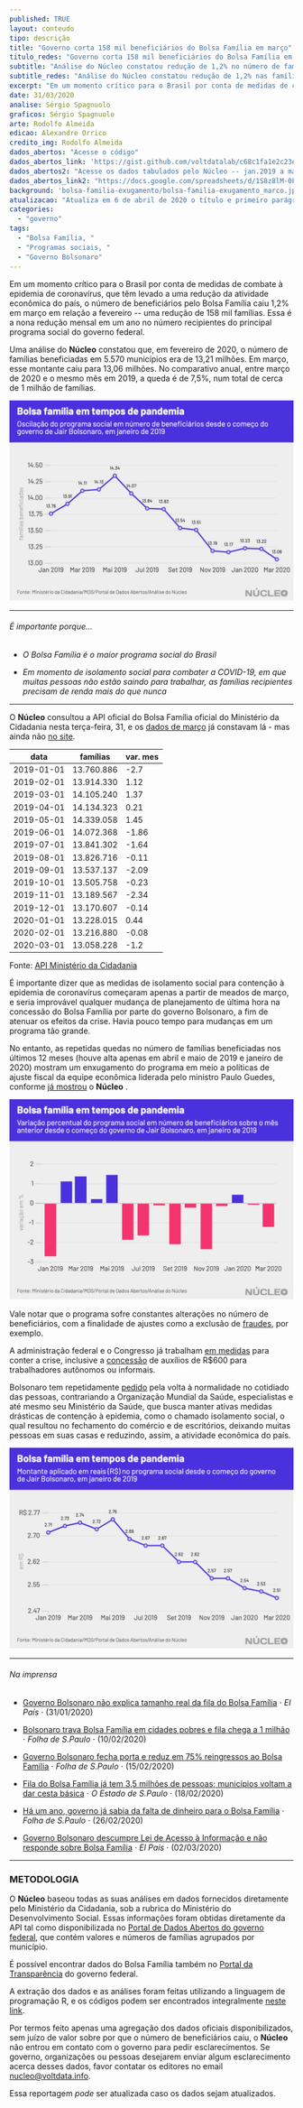 ```yaml
---
published: TRUE
layout: conteudo
tipo: descrição
title: "Governo corta 158 mil beneficiários do Bolsa Família em março"
titulo_redes: "Governo corta 158 mil beneficiários do Bolsa Família em março"
subtitle: "Análise do Núcleo constatou redução de 1,2% no número de famílias beneficiadas em março ante fevereiro, em um momento no qual o Brasil luta com desaceleração da atividade econômica por conta do coronavírus."
subtitle_redes: "Análise do Núcleo constatou redução de 1,2% nas famílias beneficiadas em março vs fevereiro"
excerpt: "Em um momento crítico para o Brasil por conta de medidas de combate ao coronavírus, que têm levado a uma redução da atividade econômica do país, o número de beneficiários pelo Bolsa Família caiu 1,2% em março em relação a fevereiro -- uma redução de 218 mil famílias. Esse é o nova queda em um ano no número recipientes do principal programa social do governo federal."
date: 31/03/2020
analise: Sérgio Spagnuolo
graficos: Sérgio Spagnuolo
arte: Rodolfo Almeida
edicao: Alexandre Orrico
credito_img: Rodolfo Almeida
dados_abertos: "Acesse o código"
dados_abertos_link: 'https://gist.github.com/voltdatalab/c68c1fa1e2c23e97c9ef1e69f296952a'
dados_abertos2: "Acesse os dados tabulados pelo Núcleo -- jan.2019 a mar.2020 (Google Sheets)"
dados_abertos_link2: "https://docs.google.com/spreadsheets/d/1S8z8lM-0FKtEt-yDHWRszQ12yUzI3dXTHvmYhuBIoA4/edit?usp=sharing"
background: 'bolsa-familia-exugamento/bolsa-familia-exugamento_marco.jpg'
atualizacao: "Atualiza em 6 de abril de 2020 o título e primeiro parágrafo para corrigir o número de beneficiários cortados, de 218 mil para 158 mil. Corrige segundo parágrafo, com número de beneficiários cortados de 700 mil para cerca de 1 milhão. Os erros foram cometidos por conta de uma fórmula errada apenas na diferença de beneficiários. Todos os outros dados (números absolutos e percentuais) estão corretos. Adiciona tabela com valores."
categories:
  - "governo"
tags:
  - "Bolsa Família, "
  - "Programas sociais, "
  - "Governo Bolsonaro"
---
```


Em um momento crítico para o Brasil por conta de medidas de combate à epidemia de coronavírus, que têm levado a uma redução da atividade econômica do país, o número de beneficiários pelo Bolsa Família caiu 1,2% em março em relação a fevereiro -- uma redução de 158 mil famílias. Essa é a nona redução mensal em um ano no número recipientes do principal programa social do governo federal.

Uma análise do **Núcleo** constatou que, em fevereiro de 2020, o número de famílias beneficiadas em 5.570 municípios era de 13,21 milhões. Em março, esse montante caiu para 13,06 milhões. No comparativo anual, entre março de 2020 e o mesmo mês em 2019, a queda é de 7,5%, num total de cerca de 1 milhão de famílias.

![Gráfico sobre Bolsa Família em março](../img/bolsa-familia-exugamento/bolsa_familia_marco.png)

---

###### É importante porque...

- *O Bolsa Família é o maior programa social do Brasil*

- *Em momento de isolamento social para combater a COVID-19, em que muitas pessoas não estão saindo para trabalhar, as famílias recipientes precisam de renda mais do que nunca*

---

O **Núcleo** consultou a API oficial do Bolsa Família oficial do Ministério da Cidadania nesta terça-feira, 31, e os [dados de março](http://aplicacoes.mds.gov.br/sagi/servicos/misocial?q=*&fq=anomes_s:2020*&fq=tipo_s:mes_mu&wt=csv&fl=ibge:codigo_ibge,anomes:anomes_s,qtd_familias_beneficiarias_bolsa_familia,valor_repassado_bolsa_familia&rows=10000000&sort=anomes_s%20asc,%20codigo_ibge%20asc) já constavam lá - mas ainda não [no site](https://aplicacoes.mds.gov.br/sagi/vis/data3/v.php?q[]=5ItjcmGJnfSh1aLB1MiFcoeVhX5hhoNzgIuIhJh2dHukfYXnybKys9%2B%2BsqilzpK4yca6q7DVybrMibllqHyigKm%2FudC0iLe6osWKpucSF63jsN11k66z2d3NurM2Asm3ycZTpqB5verfwKSm1K1zhMbNy69Qn7SvCAbEu8nFtIQ%3D).

| data       | famílias   | var. mes|
|------------|------------|---------|
| 2019-01-01 | 13.760.886 | -2.7    |
| 2019-02-01 | 13.914.330 | 1.12    |
| 2019-03-01 | 14.105.240 | 1.37    |
| 2019-04-01 | 14.134.323 | 0.21    |
| 2019-05-01 | 14.339.058 | 1.45    |
| 2019-06-01 | 14.072.368 | -1.86   |
| 2019-07-01 | 13.841.302 | -1.64   |
| 2019-08-01 | 13.826.716 | -0.11   |
| 2019-09-01 | 13.537.137 | -2.09   |
| 2019-10-01 | 13.505.758 | -0.23   |
| 2019-11-01 | 13.189.567 | -2.34   |
| 2019-12-01 | 13.170.607 | -0.14   |
| 2020-01-01 | 13.228.015 | 0.44    |
| 2020-02-01 | 13.216.880 | -0.08   |
| 2020-03-01 | 13.058.228 | -1.2    |



<figcaption>Fonte: <a href="http://aplicacoes.mds.gov.br/sagi/servicos/misocial?q=*&fq=anomes_s:2020*&fq=tipo_s:mes_mu&wt=csv&fl=ibge:codigo_ibge,anomes:anomes_s,qtd_familias_beneficiarias_bolsa_familia,valor_repassado_bolsa_familia&rows=10000000&sort=anomes_s%20asc,%20codigo_ibge%20asc"> API Ministério da Cidadania</a></figcaption>

É importante dizer que as medidas de isolamento social para contenção à epidemia de coronavírus começaram apenas a partir de meados de março, e seria improvável qualquer mudança de planejamento de última hora na concessão do Bolsa Família por parte do governo Bolsonaro, a fim de atenuar os efeitos da crise. Havia pouco tempo para mudanças em um programa tão grande.

No entanto, as repetidas quedas no número de famílias beneficiadas nos últimos 12 meses (houve alta apenas em abril e maio de 2019 e janeiro de 2020) mostram um enxugamento do programa em meio a políticas de ajuste fiscal da equipe econômica liderada pelo ministro Paulo Guedes, conforme [já mostrou](https://nucleo.jor.br/dinheiro%20p%C3%BAblico/2020-03-03-bolsa-familia-dados-2019) o **Núcleo** .

![Gráfico sobre Bolsa Família em março - variação](../img/bolsa-familia-exugamento/bolsa_familia_varpct_marco.png)

Vale notar que o programa sofre constantes alterações no número de beneficiários, com a finalidade de ajustes como a exclusão de [fraudes](https://g1.globo.com/politica/blog/valdo-cruz/post/2020/01/07/para-combater-fraudes-no-bolsa-familia-governo-quer-ter-acesso-a-ir-de-beneficiarios.ghtml), por exemplo.

A administração federal e o Congresso já trabalham [em medidas](https://g1.globo.com/economia/noticia/2020/03/24/coronavirus-veja-as-medidas-economicas-ja-anunciadas-pelo-governo-federal-e-pelo-bc.ghtml) para conter a crise, inclusive a [concessão](https://economia.uol.com.br/noticias/redacao/2020/03/30/senado-aprova-auxilio-de-r-600-a-trabalhadores-informais-por-tres-meses.htm) de auxílios de R$600 para trabalhadores autônomos ou informais.

Bolsonaro tem repetidamente [pedido](https://g1.globo.com/politica/noticia/2020/03/24/bolsonaro-pede-na-tv-volta-a-normalidade-e-fim-do-confinamento-em-massa.ghtml) pela volta à normalidade no cotidiado das pessoas, contrariando a Organização Mundial da Saúde, especialistas e até mesmo seu Ministério da Saúde, que busca manter ativas medidas drásticas de contenção à epidemia, como o chamado isolamento social, o qual resultou no fechamento do comércio e de escritórios, deixando muitas pessoas em suas casas e reduzindo, assim, a atividade econômica do país.

![Gráfico sobre Bolsa Família em março - valores em reais](../img/bolsa-familia-exugamento/bolsa_familia_marco_emreais.png)


---

###### Na imprensa

* [Governo Bolsonaro não explica tamanho real da fila do Bolsa Família](https://brasil.elpais.com/brasil/2020-01-31/governo-bolsonaro-nao-explica-tamanho-real-da-fila-do-bolsa-familia.html) &sdot; *El País* &sdot; (31/01/2020)

* [Bolsonaro trava Bolsa Família em cidades pobres e fila chega a 1 milhão](https://www1.folha.uol.com.br/mercado/2020/02/bolsonaro-trava-bolsa-familia-em-cidades-pobres-e-fila-chega-a-1-milhao.shtml?origin=folha) &sdot; *Folha de S.Paulo* &sdot; (10/02/2020)

* [Governo Bolsonaro fecha porta e reduz em 75% reingressos ao Bolsa Família](https://www1.folha.uol.com.br/mercado/2020/02/governo-bolsonaro-fecha-porta-e-reduz-em-75-reingressos-ao-bolsa-familia.shtml) &sdot; *Folha de S.Paulo* &sdot; (15/02/2020)

* [Fila do Bolsa Família já tem 3,5 milhões de pessoas; municípios voltam a dar cesta básica](https://politica.estadao.com.br/noticias/geral,fila-do-bolsa-familia-ja-tem-3-5-milhoes-de-pessoas-municipios-voltam-a-dar-cesta-basica,70003201822) &sdot; *O Estado de S.Paulo* &sdot; (18/02/2020)

* [Há um ano, governo já sabia da falta de dinheiro para o Bolsa Família](https://www.poder360.com.br/midia/brasil-ve-midia-digital-crescer-e-331-veiculos-jornalisticos-serem-extintos/) &sdot; *Folha de S.Paulo* &sdot; (26/02/2020)

* [Governo Bolsonaro descumpre Lei de Acesso à Informação e não responde sobre Bolsa Família](https://brasil.elpais.com/politica/2020-03-02/governo-bolsonaro-descumpre-lei-de-acesso-a-informacao-e-nao-responde-sobre-bolsa-familia.html) &sdot; *El País* &sdot; (02/03/2020)


---


### METODOLOGIA

O **Núcleo** baseou todas as suas análises em dados fornecidos diretamente pelo Ministério da Cidadania, sob a rubrica do Ministério do Desenvolvimento Social. Essas informações foram obtidas diretamente da API tal como disponibilizada no [Portal de Dados Abertos do governo federal](http://www.dados.gov.br/dataset/bolsa-familia-misocial), que contém valores e números de famílias agrupados por município.

É possível encontrar dados do Bolsa Família também no [Portal da Transparência](http://www.portaltransparencia.gov.br/beneficios/consulta?de=01%2F01%2F2020&ate=01%2F12%2F2020&ordenarPor=mesAno&direcao=desc) do governo federal.

A extração dos dados e as análises foram feitas utilizando a linguagem de programação R, e os códigos podem ser encontrados integralmente [neste link](https://gist.github.com/voltdatalab/c68c1fa1e2c23e97c9ef1e69f296952a).

Por termos feito apenas uma agregação dos dados oficiais disponibilizados, sem juízo de valor sobre por que o número de beneficiários caiu, o **Núcleo** não entrou em contato com o governo para pedir esclarecimentos. Se governo, organizações ou pessoas desejarem enviar algum esclarecimento acerca desses dados, favor contatar os editores no email [nucleo@voltdata.info](mailto:nucleo@voltdata.info).

Essa reportagem *pode* ser atualizada caso os dados sejam atualizados.
